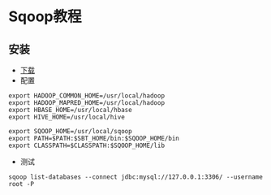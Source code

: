 # Sqoop教程

## 安装
* [下载](http://sqoop.apache.org/)
* 配置
```
export HADOOP_COMMON_HOME=/usr/local/hadoop
export HADOOP_MAPRED_HOME=/usr/local/hadoop
export HBASE_HOME=/usr/local/hbase
export HIVE_HOME=/usr/local/hive

export SQOOP_HOME=/usr/local/sqoop
export PATH=$PATH:$SBT_HOME/bin:$SQOOP_HOME/bin
export CLASSPATH=$CLASSPATH:$SQOOP_HOME/lib
```

* 测试
```
sqoop list-databases --connect jdbc:mysql://127.0.0.1:3306/ --username root -P
```
